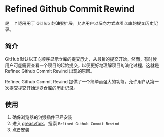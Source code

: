 

# Refined Github Commit Rewind

是一个适用用于 GitHub 的油猴扩展，允许用户以反向方式查看仓库的提交历史记录。

## 简介

GitHub 默认以正向顺序显示仓库的提交历史，从最新的提交开始。然而，有时候用户可能需要查看一个项目的起始提交，以便更好地理解项目的演化过程。这就是 Refined Github Commit Rewind 出现的原因。

Refined Github Commit Rewind 提供了一个简单而强大的功能，允许用户从第一次提交提交开始浏览仓库的历史记录。

## 使用

1. 确保浏览器的油猴插件已经安装
2. 进入 [greasyfork](https://greasyfork.org/)，搜索 `Refined Github Commit Rewind`
3. 点击安装

